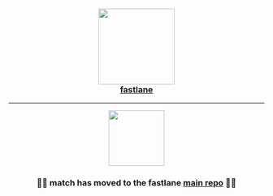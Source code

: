 
<h3 align="center">
  <a href="https://github.com/fastlane/fastlane">
    <img src="https://raw.githubusercontent.com/fastlane/fastlane/master/fastlane/assets/fastlane.png" width="150" />
    <br />
    fastlane
  </a>
</h3>

------

<p align="center">
  <a href="https://github.com/fastlane/fastlane/tree/master/match">
    <img src="https://raw.githubusercontent.com/fastlane/fastlane/master/match/assets/match.png" height="110">
  </a>
</p>

<h3 align="center">💎🚀 <b>match</b> has moved to the <b>fastlane</b> <a href='https://github.com/fastlane/fastlane/tree/master/match'>main repo</a> 🚀💎</h2>
